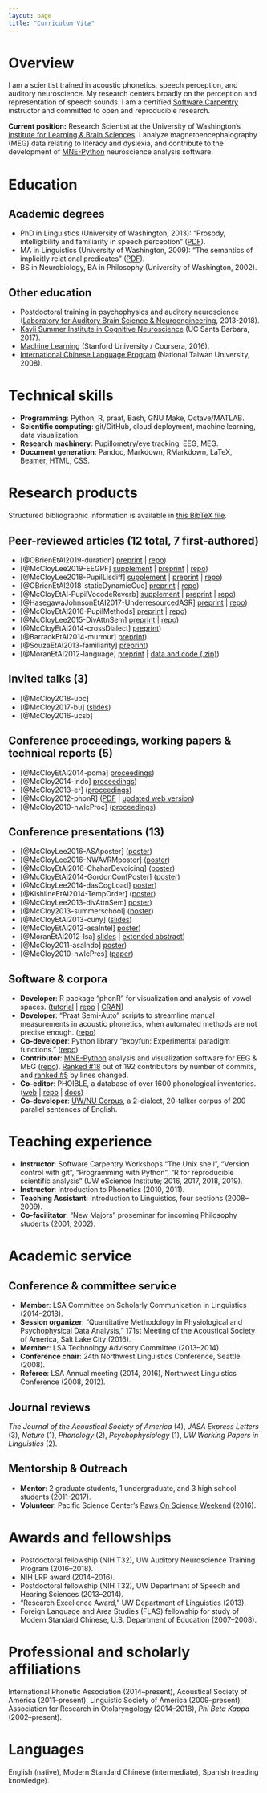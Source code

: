 ```yaml
---
layout: page
title: "Curriculum Vitæ"
---
```


# Overview
I am a scientist trained in acoustic phonetics, speech perception, and auditory neuroscience. My research centers broadly on the perception and representation of speech sounds. I am a certified [Software Carpentry](https://software-carpentry.org/team/) instructor and committed to open and reproducible research.

**Current position:** Research Scientist at the University of Washington’s [Institute for Learning & Brain Sciences](http://ilabs.washington.edu/). I analyze magnetoencephalography (MEG) data relating to literacy and dyslexia, and contribute to the development of [MNE-Python](https://mne.tools/dev/index.html) neuroscience analysis software.

# Education

## Academic degrees
- PhD in Linguistics (University of Washington, 2013): “Prosody, intelligibility and familiarity in speech perception” ([PDF](http://hdl.handle.net/1773/23472)).
- MA in Linguistics (University of Washington, 2009): “The semantics of implicitly relational predicates” ([PDF](http://hdl.handle.net/1773/24799)).
- BS in Neurobiology, BA in Philosophy (University of Washington, 2002).

## Other education
- Postdoctoral training in psychophysics and auditory neuroscience ([Laboratory for Auditory Brain Science & Neuroengineering](http://depts.washington.edu/labsn/), 2013-2018).
- [Kavli Summer Institute in Cognitive Neuroscience](http://sicn.cmb.ucdavis.edu/) (UC Santa Barbara, 2017).
- [Machine Learning](https://www.coursera.org/account/accomplishments/records/FY94856VBP3Q) (Stanford University / Coursera, 2016).
- [International Chinese Language Program](http://iclp.ntu.edu.tw/) (National Taiwan University, 2008).

# Technical skills
- **Programming**: Python, R, praat, Bash, GNU Make, Octave/MATLAB.
- **Scientific computing**: git/GitHub, cloud deployment, machine learning, data visualization.
- **Research machinery**: Pupillometry/eye tracking, EEG, MEG.
- **Document generation**: Pandoc, Markdown, RMarkdown, LaTeX, Beamer, HTML, CSS.

# Research products
Structured bibliographic information is available in [this BibTeX file](../bib/McCloy_CV.bib).

## Peer-reviewed articles (12 total, 7 first-authored)
- [@OBrienEtAl2019-duration] [preprint](https://psyarxiv.com/urd7w) | [repo](https://github.com/YeatmanLab/Parametric_speech_public))
- [@McCloyLee2019-EEGPF] [supplement](https://www.tandfonline.com/doi/suppl/10.1080/23273798.2019.1569246) | [preprint](http://dx.doi.org/10.17605/osf.io/f3mwp) | [repo](https://github.com/LABSN-pubs/2018-lcn-eeg-phonological-features))
- [@McCloyLee2018-PupilLisdiff] [supplement](../pubs/McCloyEtAl2018_PupillometryListeningDifficultyAttentionSwitching_supplement.pdf) | [preprint](https://psyarxiv.com/2ubyj/) | [repo](https://github.com/LABSN-pubs/2018-pupil-lisdiff))
- [@OBrienEtAl2018-staticDynamicCue] [preprint](https://www.biorxiv.org/content/early/2018/04/22/305748) | [repo](https://github.com/YeatmanLab/Speech_contrasts_public))
- [@McCloyEtAl-PupilVocodeReverb] [supplement](../pubs/McCloyEtAl2017_PupillometryAttnSwitching_supplement.pdf) | [preprint](../pubs/McCloyEtAl2017_PupillometryAttnSwitching_preprint.pdf) | [repo](https://github.com/LABSN-pubs/2017-JASA-pupil-attn-switch))
- [@HasegawaJohnsonEtAl2017-UnderresourcedASR] [preprint](../pubs/HasegawaJohnsonEtAl2017_UnderresourcedASR.pdf) | [repo](https://github.com/ws15code/prob-trans))
- [@McCloyEtAl2016-PupilMethods] [preprint](../pubs/McCloyEtAl2016_PupillometryDeconvolution_preprint.pdf) | [repo](https://github.com/LABSN-pubs/2016-JASA-pupil-deconv-methods))
- [@McCloyLee2015-DivAttnSem] [preprint](../pubs/McCloyLee2015_DividedAttentionSemanticPhonetic_prepub.pdf) | [repo](https://github.com/LABSN-pubs/2015-JASA-divided-attn-phonetic-semantic))
- [@McCloyEtAl2014-crossDialect] [preprint](../pubs/McCloyEtAl_CrossDialectIntelligibility.pdf))
- [@BarrackEtAl2014-murmur] [preprint](../pubs/BarrackEtAl2014_PIEmurmur.pdf))
- [@SouzaEtAl2013-familiarity] [preprint](../pubs/SouzaEtAl2013_FamiliarTalkerPrepub.pdf))
- [@MoranEtAl2012-language] [preprint](http://hdl.handle.net/1773/25269) | [data and code (.zip)](../pubs/MoranMcCloyWright2012-DataAndScript.zip))

## Invited talks (3)
- [@McCloy2018-ubc]
- [@McCloy2017-bu] ([slides](../pubs/McCloyLarsonLee2017_BUslides.pdf))
- [@McCloy2016-ucsb]

## Conference proceedings, working papers & technical reports (5)
- [@McCloyEtAl2014-poma] [proceedings](../pubs/McCloyEtAl2014_WithinDialectIntelligibility.pdf))
- [@McCloy2014-indo] [proceedings](../pubs/McCloy2014_IndoMorphophonetics.pdf))
- [@McCloy2013-er]  ([proceedings](http://depts.washington.edu/uwwpl/editions/vol31.html))
- [@McCloy2012-phonR]  ([PDF](../pubs/McCloy2012_phonR.pdf) | [updated web version](http://drammock.github.io/phonR/))
- [@McCloy2010-nwlcProc]  ([proceedings](http://www.sfu.ca/gradlings/working-papers/wp_3.html))

## Conference presentations (13)
- [@McCloyLee2016-ASAposter] ([poster](../pubs/McCloyLee2016-ASA-EEG.pdf))
- [@McCloyLee2016-NWAVRMposter] ([poster](../pubs/McCloyLee2016-ConsonantClassifierEEG.pdf))
- [@McCloyEtAl2016-ChaharDevoicing] ([poster](../pubs/McCloyYurongPuthuval2016_ChaharDevoicing.pdf))
- [@McCloyEtAl2014-GordonConfPoster] ([poster](../pubs/McCloyEtAl2014_GordonConfPoster.pdf))
- [@McCloyLee2014-dasCogLoad] [poster](../pubs/McCloyLee2014_DivAttnCogLoad.pdf))
- [@KishlineEtAl2014-TempOrder] ([poster](../pubs/KishlineEtAl2014_TempOrder.pdf))
- [@McCloyLee2013-divAttnSem] [poster](../pubs/McCloyLee2013_DivAttnSem.pdf))
- [@McCloy2013-summerschool] ([poster](http://hdl.handle.net/1773/25274))
- [@McCloyEtAl2013-cuny] ([slides](../pubs/McCloyEtAl2013_cunyFeatureConf.pdf))
- [@McCloyEtAl2012-asaIntel] [poster](http://hdl.handle.net/1773/25272))
- [@MoranEtAl2012-lsa] [slides](../pubs/MoranMcCloyWright2012_LSAslides.pdf) | [extended abstract](http://dx.doi.org/10.3765/exabs.v0i0.601))
- [@McCloy2011-asaIndo] [poster](http://hdl.handle.net/1773/25271))
- [@McCloy2010-nwlcPres] ([paper](http://hdl.handle.net/1773/25270))

## Software & corpora
- **Developer**: R package “phonR” for visualization and analysis of vowel spaces. ([tutorial](http://drammock.github.io/phonR/) | [repo](https://github.com/drammock/phonR) | [CRAN](https://cran.r-project.org/package=phonR))
- **Developer**: “Praat Semi-Auto” scripts to streamline manual measurements in acoustic phonetics, when automated methods are not precise enough. ([repo](http://github.com/drammock/praat-semiauto/))
- **Co-developer**: Python library “expyfun: Experimental paradigm functions.” ([repo](http://github.com/LABSN/expyfun))
- **Contributor**: [MNE-Python](https://mne.tools) analysis and visualization software for EEG & MEG ([repo](https://github.com/mne-tools/mne-python)). [Ranked #18](https://github.com/mne-tools/mne-python/graphs/contributors?type=c) out of 192 contributors by number of commits, and [ranked #5](https://github.com/mne-tools/mne-python/graphs/contributors?type=a) by lines changed.
- **Co-editor**: PHOIBLE, a database of over 1600 phonological inventories. ([web](http://phoible.org/) | [repo](https://github.com/phoible/dev) | [docs](http://phoible.github.io/))
- **Co-developer**: [UW/NU Corpus](http://depts.washington.edu/phonlab/projects/uwnu.php), a 2-dialect, 20-talker corpus of 200 parallel sentences of English.


# Teaching experience

- **Instructor**: Software Carpentry Workshops “The Unix shell”, “Version control with git”, “Programming with Python”, “R for reproducible scientific analysis” (UW eScience Institute; 2016, 2017, 2018, 2019).
- **Instructor**: Introduction to Phonetics (2010, 2011).
- **Teaching Assistant**: Introduction to Linguistics, four sections (2008–2009).
- **Co-facilitator**: “New Majors” proseminar for incoming Philosophy students (2001, 2002).

# Academic service

## Conference & committee service
- **Member**: LSA Committee on Scholarly Communication in Linguistics (2014–2018).
- **Session organizer**: “Quantitative Methodology in Physiological and Psychophysical Data Analysis,” 171st Meeting of the Acoustical Society of America, Salt Lake City (2016).
- **Member**: LSA Technology Advisory Committee (2013–2014).
- **Conference chair**: 24th Northwest Linguistics Conference, Seattle (2008).
- **Referee**: LSA Annual meeting (2014, 2016), Northwest Linguistics Conference (2008, 2012).

## Journal reviews
_The Journal of the Acoustical Society of America_ (4), _JASA Express Letters_ (3), _Nature_ (1), _Phonology_ (2), _Psychophysiology_ (1), _UW Working Papers in Linguistics_ (2).

## Mentorship & Outreach
- **Mentor**: 2 graduate students, 1 undergraduate, and 3 high school students (2011-2017).
- **Volunteer**: Pacific Science Center’s [Paws On Science Weekend](https://www.pacificsciencecenter.org/paws-on-science-husky-weekend/) (2016).

# Awards and fellowships
- Postdoctoral fellowship (NIH T32), UW Auditory Neuroscience Training Program (2016–2018).
- NIH LRP award (2014–2016).
- Postdoctoral fellowship (NIH T32), UW Department of Speech and Hearing Sciences (2013–2014).
- “Research Excellence Award,” UW Department of Linguistics (2013).
- Foreign Language and Area Studies (FLAS) fellowship for study of Modern Standard Chinese, U.S. Department of Education (2007–2008).

# Professional and scholarly affiliations
International Phonetic Association (2014–present), Acoustical Society of America (2011–present), Linguistic Society of America (2009–present), Association for Research in Otolaryngology (2014–2018), _Phi Beta Kappa_ (2002–present).

# Languages
English (native), Modern Standard Chinese (intermediate), Spanish (reading knowledge).
